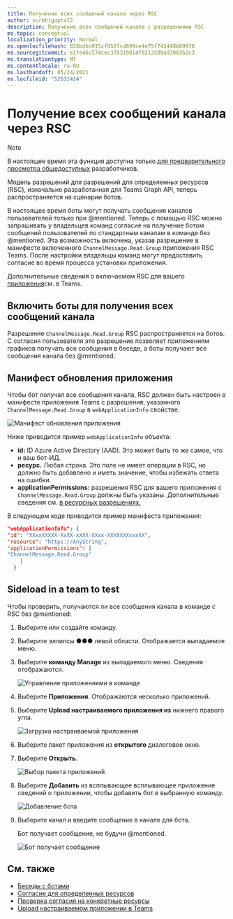 ```yaml
---
title: Получение всех сообщений канала через RSC
author: surbhigupta12
description: Получение всех сообщений канала с разрешениями RSC
ms.topic: conceptual
localization_priority: Normal
ms.openlocfilehash: 833bdbc015cf852fcd899ce4e75f742448b89978
ms.sourcegitcommit: e1fe46c574cec378319814f8213209ad3063b2c3
ms.translationtype: MT
ms.contentlocale: ru-RU
ms.lasthandoff: 05/24/2021
ms.locfileid: "52631414"
---
```

# <a name="receive-all-channel-messages-with-rsc"></a>Получение всех сообщений канала через RSC

> [!NOTE]
> В настоящее время эта функция доступна только [для предварительного просмотра общедоступных](../../../resources/dev-preview/developer-preview-intro.md) разработчиков.

Модель разрешений для разрешений для определенных ресурсов (RSC), изначально разработанная для Teams Graph API, теперь распространяется на сценарии ботов.

В настоящее время боты могут получать сообщения каналов пользователей только при @mentioned. Теперь с помощью RSC можно запрашивать у владельцев команд согласие на получение ботом сообщений пользователей по стандартным каналам в команде без @mentioned. Эта возможность включена, указав разрешение в манифесте включенного `ChannelMessage.Read.Group` приложения RSC Teams. После настройки владельцы команд могут предоставить согласие во время процесса установки приложения.

Дополнительные сведения о включаемом RSC для вашего [приложения](/microsoftteams/platform/graph-api/rsc/resource-specific-consent#update-your-teams-app-manifest)см. в Teams.

## <a name="enable-bots-to-receive-all-channel-messages"></a>Включить боты для получения всех сообщений канала

Разрешение `ChannelMessage.Read.Group` RSC распространяется на ботов. С согласия пользователя это разрешение позволяет приложениям графиков получать все сообщения в беседе, а боты получают все сообщения канала без @mentioned.

## <a name="update-app-manifest"></a>Манифест обновления приложения

Чтобы бот получал все сообщения канала, RSC должен быть настроен в манифесте приложения Teams с разрешения, указанного `ChannelMessage.Read.Group` в `webApplicationInfo` свойстве.

![Манифест обновления приложения](~/bots/how-to/conversations/Media/appmanifest.png)

Ниже приводится пример `webApplicationInfo` объекта:

* **id:** ID Azure Active Directory (AAD). Это может быть то же самое, что и ваш бот-ИД.
* **ресурс.** Любая строка. Это поле не имеет операции в RSC, но должно быть добавлено и иметь значение, чтобы избежать ответа на ошибки.
* **applicationPermissions:** разрешения RSC для вашего приложения с `ChannelMessage.Read.Group` должны быть указаны. Дополнительные сведения см. [в ресурсных разрешениях.](/microsoftteams/platform/graph-api/rsc/resource-specific-consent#resource-specific-permissions)

В следующем коде приводится пример манифеста приложения:

```json
"webApplicationInfo": {
"id": "XXxxXXXXX-XxXX-xXXX-XXxx-XXXXXXXxxxXX",
"resource": "https://AnyString",
"applicationPermissions": [
"ChannelMessage.Read.Group"
    ]
  }
```

## <a name="sideload-in-a-team-to-test"></a>Sideload in a team to test

Чтобы проверить, получаются ли все сообщения канала в команде с RSC без @mentioned:

1. Выберите или создайте команду.
1. Выберите эллипсы &#x25CF;&#x25CF;&#x25CF; левой области. Отображается выпадаемое меню.
1. Выберите **команду Manage** из выпадаемого меню. Сведения отображаются.

   ![Управление приложениями в команде](~/bots/how-to/conversations/Media/managingteam.png)

1. Выберите **Приложения**. Отображаются несколько приложений.
1. Выберите **Upload настраиваемого приложения из** нижнего правого угла.

    ![Загрузка настраиваемой приложения](~/bots/how-to/conversations/Media/uploadingcustomapp.png)

1. Выберите пакет приложения из **открытого** диалоговое окно.
1. Выберите **Открыть**.

    ![Выбор пакета приложений](~/bots/how-to/conversations/Media/selectapppackage.png)

1. Выберите **Добавить** из всплывающее всплывающее приложение сведений о приложении, чтобы добавить бот в выбранную команду.

    ![Добавление бота](~/bots/how-to/conversations/Media/addingbot.png)

1. Выберите канал и введите сообщение в канале для бота.

    Бот получает сообщение, не будучи @mentioned.

    ![Бот получает сообщение](~/bots/how-to/conversations/Media/botreceivingmessage.png)

## <a name="see-also"></a>См. также

* [Беседы с ботами](/microsoftteams/platform/bots/how-to/conversations/conversation-basics)
* [Согласие для определенных ресурсов](/microsoftteams/resource-specific-consent)
* [Проверка согласия на конкретные ресурсы](/microsoftteams/platform/graph-api/rsc/test-resource-specific-consent)
* [Upload настраиваемом приложении в Teams](~/concepts/deploy-and-publish/apps-upload.md)
